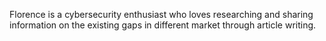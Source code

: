 Florence is a cybersecurity enthusiast who loves researching and sharing information on the existing gaps in different market through article writing. 